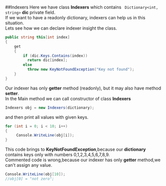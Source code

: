 ##Indexers
Here we have class **Indexers** which contains ``` Dictionary<int, string>``` **dic**  private field. </br>
If we want to have a readonly dictionary, indexers can help us in this situation. </br>
Lets see how we can declare indexer insight the class.
```cs
public string this[int index]
{
    get
    {
        if (dic.Keys.Contains(index))
          return dic[index];
        else
          throw new KeyNotFoundException("Key not found");
    }
}
```
Our indexer has only **getter** method (readonly), but it may also have method **setter**.</br>
In the Main method we can call constructor of class **Indexers**
```cs
Indexers obj = new Indexers(dictionary);
```
and then print all values with given keys.
```cs
for (int i = 0; i < 10; i++)
{
     Console.WriteLine(obj[i]);
}
```
This code brings to **KeyNotFoundException**,because our **dictionary** contains keys only with numbers 0,1,2,3,4,5,6,7,8,9.</br>
Commented code is wrong,because our indexer has only **getter** method,we can't assign any value.

```cs
Console.WriteLine(obj[10]);
//obj[0] = "not zero";
```
